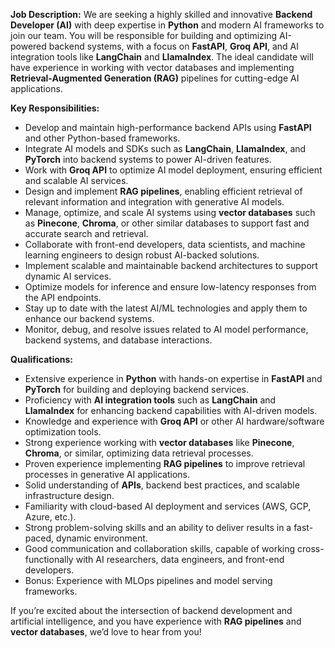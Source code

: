 
**Job Description:**
We are seeking a highly skilled and innovative **Backend Developer (AI)** with deep expertise in **Python** and modern AI frameworks to join our team. You will be responsible for building and optimizing AI-powered backend systems, with a focus on **FastAPI**, **Groq API**, and AI integration tools like **LangChain** and **LlamaIndex**. The ideal candidate will have experience in working with vector databases and implementing **Retrieval-Augmented Generation (RAG)** pipelines for cutting-edge AI applications.

**Key Responsibilities:**
- Develop and maintain high-performance backend APIs using **FastAPI** and other Python-based frameworks.
- Integrate AI models and SDKs such as **LangChain**, **LlamaIndex**, and **PyTorch** into backend systems to power AI-driven features.
- Work with **Groq API** to optimize AI model deployment, ensuring efficient and scalable AI services.
- Design and implement **RAG pipelines**, enabling efficient retrieval of relevant information and integration with generative AI models.
- Manage, optimize, and scale AI systems using **vector databases** such as **Pinecone**, **Chroma**, or other similar databases to support fast and accurate search and retrieval.
- Collaborate with front-end developers, data scientists, and machine learning engineers to design robust AI-backed solutions.
- Implement scalable and maintainable backend architectures to support dynamic AI services.
- Optimize models for inference and ensure low-latency responses from the API endpoints.
- Stay up to date with the latest AI/ML technologies and apply them to enhance our backend systems.
- Monitor, debug, and resolve issues related to AI model performance, backend systems, and database interactions.

**Qualifications:**
- Extensive experience in **Python** with hands-on expertise in **FastAPI** and **PyTorch** for building and deploying backend services.
- Proficiency with **AI integration tools** such as **LangChain** and **LlamaIndex** for enhancing backend capabilities with AI-driven models.
- Knowledge and experience with **Groq API** or other AI hardware/software optimization tools.
- Strong experience working with **vector databases** like **Pinecone**, **Chroma**, or similar, optimizing data retrieval processes.
- Proven experience implementing **RAG pipelines** to improve retrieval processes in generative AI applications.
- Solid understanding of **APIs**, backend best practices, and scalable infrastructure design.
- Familiarity with cloud-based AI deployment and services (AWS, GCP, Azure, etc.).
- Strong problem-solving skills and an ability to deliver results in a fast-paced, dynamic environment.
- Good communication and collaboration skills, capable of working cross-functionally with AI researchers, data engineers, and front-end developers.
- Bonus: Experience with MLOps pipelines and model serving frameworks.

If you’re excited about the intersection of backend development and artificial intelligence, and you have experience with **RAG pipelines** and **vector databases**, we’d love to hear from you!
